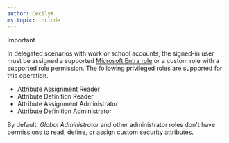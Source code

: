 ```yaml
---
author: CecilyK
ms.topic: include
---
```


> [!IMPORTANT]
> In delegated scenarios with work or school accounts, the signed-in user must be assigned a supported [Microsoft Entra role](/entra/identity/role-based-access-control/permissions-reference?toc=%2Fgraph%2Ftoc.json) or a custom role with a supported role permission. The following privileged roles are supported for this operation.
> - Attribute Assignment Reader
> - Attribute Definition Reader
> - Attribute Assignment Administrator
> - Attribute Definition Administrator
>
> By default, *Global Administrator* and other administrator roles don't have permissions to read, define, or assign custom security attributes.
